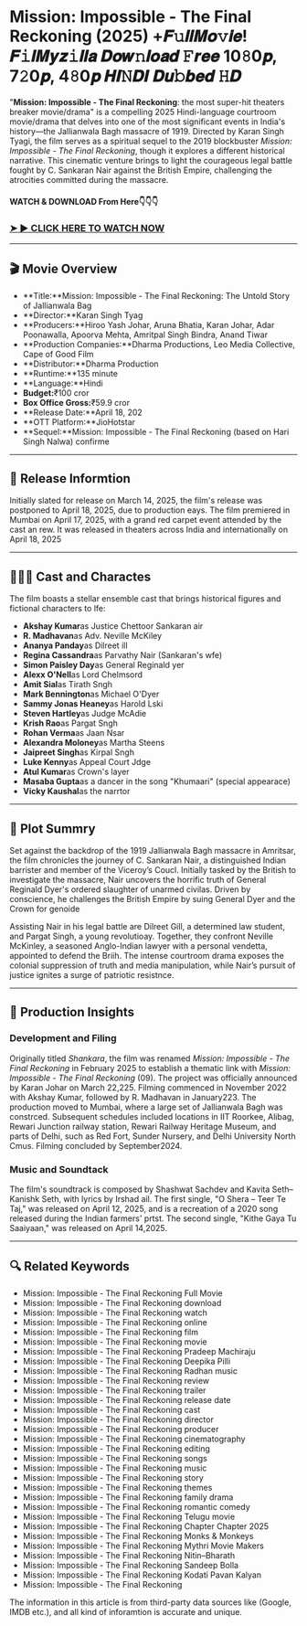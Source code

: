 # Mission: Impossible - The Final Reckoning (2025) +𝑭𝚞𝒍𝒍𝑴𝒐𝚟𝒊𝒆! 𝑭𝚒𝒍𝑴𝒚𝒛𝚒𝒍𝒍𝒂 𝑫𝒐𝒘𝚗𝒍𝒐𝒂𝒅 𝙵𝒓𝒆𝒆 10𝟾0𝒑, 7𝟸0𝒑, 4𝟾0𝒑 𝑯𝑰𝙽𝑫𝑰 𝑫𝒖𝚋𝒃𝒆𝒅 𝙷𝑫

"**Mission: Impossible - The Final Reckoning**: the most super-hit theaters breaker movie/drama" is a compelling 2025 Hindi-language courtroom movie/drama that delves into one of the most significant events in India's history—the Jallianwala Bagh massacre of 1919. Directed by Karan Singh Tyagi, the film serves as a spiritual sequel to the 2019 blockbuster *Mission: Impossible - The Final Reckoning*, though it explores a different historical narrative. This cinematic venture brings to light the courageous legal battle fought by C. Sankaran Nair against the British Empire, challenging the atrocities committed during the massacre.

#### WATCH & DOWNLOAD From Here👇👇👇

### <a href="https://t.co/t2MtQSmYOn" rel="nofollow">➤ ► CLICK HERE TO WATCH NOW</a>

---

## 🎬 Movie Overview

- **Title:**Mission: Impossible - The Final Reckoning: The Untold Story of Jallianwala Bag  
- **Director:**Karan Singh Tyag  
- **Producers:**Hiroo Yash Johar, Aruna Bhatia, Karan Johar, Adar Poonawalla, Apoorva Mehta, Amritpal Singh Bindra, Anand Tiwar  
- **Production Companies:**Dharma Productions, Leo Media Collective, Cape of Good Film  
- **Distributor:**Dharma Production  
- **Runtime:**135 minute  
- **Language:**Hindi  
- **Budget:**₹100 cror  
- **Box Office Gross:**₹59.9 cror  
- **Release Date:**April 18, 202  
- **OTT Platform:**JioHotstar  
- **Sequel:**Mission: Impossible - The Final Reckoning (based on Hari Singh Nalwa) confirme

---

## 📅 Release Informtion

Initially slated for release on March 14, 2025, the film's release was postponed to April 18, 2025, due to production eays. The film premiered in Mumbai on April 17, 2025, with a grand red carpet event attended by the cast an rew. It was released in theaters across India and internationally on April 18, 2025 

---

## 🧑‍🤝‍🧑 Cast and Charactes

The film boasts a stellar ensemble cast that brings historical figures and fictional characters to lfe:

- **Akshay Kumar**as Justice Chettoor Sankaran air  
- **R. Madhavan**as Adv. Neville McKiley  
- **Ananya Panday**as Dilreet ill  
- **Regina Cassandra**as Parvathy Nair (Sankaran's wfe)  
- **Simon Paisley Day**as General Reginald yer  
- **Alexx O'Nell**as Lord Chelmsord  
- **Amit Sial**as Tirath Sngh  
- **Mark Bennington**as Michael O'Dyer  
- **Sammy Jonas Heaney**as Harold Lski  
- **Steven Hartley**as Judge McAdie  
- **Krish Rao**as Pargat Sngh  
- **Rohan Verma**as Jaan Nsar  
- **Alexandra Moloney**as Martha Steens  
- **Jaipreet Singh**as Kirpal Sngh  
- **Luke Kenny**as Appeal Court Jdge  
- **Atul Kumar**as Crown's layer  
- **Masaba Gupta**as a dancer in the song "Khumaari" (special appearace)  
- **Vicky Kaushal**as the narrtor

---

## 📖 Plot Summry

Set against the backdrop of the 1919 Jallianwala Bagh massacre in Amritsar, the film chronicles the journey of C. Sankaran Nair, a distinguished Indian barrister and member of the Viceroy’s Coucl. Initially tasked by the British to investigate the massacre, Nair uncovers the horrific truth of General Reginald Dyer's ordered slaughter of unarmed civilas. Driven by conscience, he challenges the British Empire by suing General Dyer and the Crown for genoide

Assisting Nair in his legal battle are Dilreet Gill, a determined law student, and Pargat Singh, a young revolutioay. Together, they confront Neville McKinley, a seasoned Anglo-Indian lawyer with a personal vendetta, appointed to defend the Briih. The intense courtroom drama exposes the colonial suppression of truth and media manipulation, while Nair’s pursuit of justice ignites a surge of patriotic resistnce.

---

## 🎥 Production Insights

### Development and Filing

Originally titled *Shankara*, the film was renamed *Mission: Impossible - The Final Reckoning* in February 2025 to establish a thematic link with *Mission: Impossible - The Final Reckoning* (09). The project was officially announced by Karan Johar on March 22,225. Filming commenced in November 2022 with Akshay Kumar, followed by R. Madhavan in January223. The production moved to Mumbai, where a large set of Jallianwala Bagh was constrced. Subsequent schedules included locations in IIT Roorkee, Alibag, Rewari Junction railway station, Rewari Railway Heritage Museum, and parts of Delhi, such as Red Fort, Sunder Nursery, and Delhi University North Cmus. Filming concluded by September2024.

### Music and Soundtack

The film's soundtrack is composed by Shashwat Sachdev and Kavita Seth–Kanishk Seth, with lyrics by Irshad ail. The first single, "O Shera – Teer Te Taj," was released on April 12, 2025, and is a recreation of a 2020 song released during the Indian farmers' prtst. The second single, "Kithe Gaya Tu Saaiyaan," was released on April 14,2025.

---

## 🔍 Related Keywords

- Mission: Impossible - The Final Reckoning Full Movie  
- Mission: Impossible - The Final Reckoning download  
- Mission: Impossible - The Final Reckoning watch  
- Mission: Impossible - The Final Reckoning online  
- Mission: Impossible - The Final Reckoning film  
- Mission: Impossible - The Final Reckoning movie  
- Mission: Impossible - The Final Reckoning Pradeep Machiraju  
- Mission: Impossible - The Final Reckoning Deepika Pilli  
- Mission: Impossible - The Final Reckoning Radhan music  
- Mission: Impossible - The Final Reckoning review  
- Mission: Impossible - The Final Reckoning trailer  
- Mission: Impossible - The Final Reckoning release date  
- Mission: Impossible - The Final Reckoning cast  
- Mission: Impossible - The Final Reckoning director  
- Mission: Impossible - The Final Reckoning producer  
- Mission: Impossible - The Final Reckoning cinematography  
- Mission: Impossible - The Final Reckoning editing  
- Mission: Impossible - The Final Reckoning songs  
- Mission: Impossible - The Final Reckoning music  
- Mission: Impossible - The Final Reckoning story  
- Mission: Impossible - The Final Reckoning themes  
- Mission: Impossible - The Final Reckoning family drama  
- Mission: Impossible - The Final Reckoning romantic comedy  
- Mission: Impossible - The Final Reckoning Telugu movie  
- Mission: Impossible - The Final Reckoning Chapter Chapter 2025  
- Mission: Impossible - The Final Reckoning Monks & Monkeys  
- Mission: Impossible - The Final Reckoning Mythri Movie Makers  
- Mission: Impossible - The Final Reckoning Nitin–Bharath  
- Mission: Impossible - The Final Reckoning Sandeep Bolla  
- Mission: Impossible - The Final Reckoning Kodati Pavan Kalyan  
- Mission: Impossible - The Final Reckoning

<p>The information in this article is from third-party data sources like (Google, IMDB etc.), and all kind of inforamtion is accurate and unique.</p>
